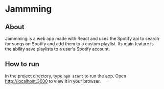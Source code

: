 # Jammming

## About

Jammming is a web app made with React and uses the Spotify api to search for songs on Spotify
and add them to a custom playlist. Its main feature is the ability save playlists to a user's Spotify account.

## How to run

In the project directory, type `npm start` to run the app. Open [http://localhost:3000](http://localhost:3000) to view it in your browser.


